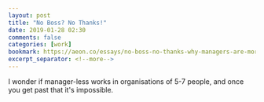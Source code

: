 ```yaml
---
layout: post
title: "No Boss? No Thanks!"
date: 2019-01-28 02:30
comments: false
categories: [work]
bookmark: https://aeon.co/essays/no-boss-no-thanks-why-managers-are-more-important-than-ever
excerpt_separator: <!--more-->
---
```

I wonder if manager-less works in organisations of 5-7 people, and once you get past that it's impossible. <!--more-->
